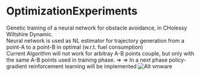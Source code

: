 # OptimizationExperiments
Genetic training of a neural network for obstacle avoidance, in CHolessy Wiltshire Dynamic.
<br>
Neural network is used as NL estimator for trajectory generation from a point-A to a point-B in optimal (w.r.t. fuel consumption)
<br>
Current Algorithm will not work for arbitray A-B points couple, but only with the same A-B points used in training phase.
=> => In a next phase policy-gradient reinforcement learning will be implemented
![Alt vmware](https://github.com/astroteo/OptimizationExperiments/raw/master/recap2.png)
